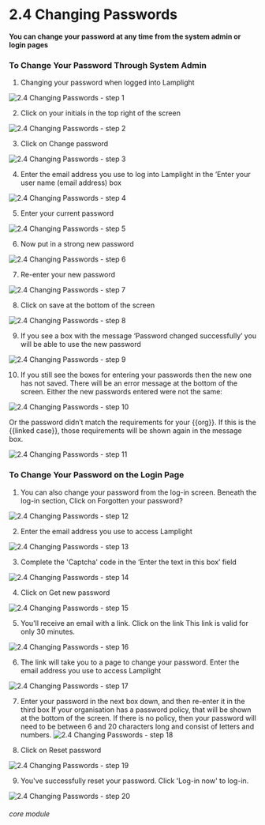 # 2.4 Changing Passwords

**You can change your password at any time from the system admin or login pages**

### To Change Your Password Through System Admin
1. Changing your password when logged into Lamplight

![2.4 Changing Passwords - step 1](2.4_Changing_Passwords_im_1.png)

2. Click on your initials in the top right of the screen

![2.4 Changing Passwords - step 2](2.4_Changing_Passwords_im_2.png)

3. Click on Change password

![2.4 Changing Passwords - step 3](2.4_Changing_Passwords_im_3.png)

4. Enter the email address you use to log into Lamplight in the ‘Enter your user name (email address) box

![2.4 Changing Passwords - step 4](2.4_Changing_Passwords_im_4.png)

5. Enter your current password

![2.4 Changing Passwords - step 5](2.4_Changing_Passwords_im_5.png)

6. Now put in a strong new password

![2.4 Changing Passwords - step 6](2.4_Changing_Passwords_im_6.png)

7. Re-enter your new password

![2.4 Changing Passwords - step 7](2.4_Changing_Passwords_im_7.png)

8. Click on save at the bottom of the screen

![2.4 Changing Passwords - step 8](2.4_Changing_Passwords_im_8.png)

9. If you see a box with the message ‘Password changed successfully’ you will be able to use the new password

![2.4 Changing Passwords - step 9](2.4_Changing_Passwords_im_9.png)

10. If you still see the boxes for entering your passwords then the new one has not saved. There will be an error message at the bottom of the screen. Either the new passwords entered were not the same:

![2.4 Changing Passwords - step 10](2.4_Changing_Passwords_im_10.png)

Or the password didn’t match the requirements for your {{org}}. If this is the {{linked case}}, those requirements will be shown again in the message box.

![2.4 Changing Passwords - step 11](2.4_Changing_Passwords_im_11.png)


### To Change Your Password on the Login Page

1. You can also change your password from the log-in screen. Beneath the log-in section, Click on Forgotten your password?

![2.4 Changing Passwords - step 12](2.4_Changing_Passwords_im_12.png)

2. Enter the email address you use to access Lamplight

![2.4 Changing Passwords - step 13](2.4_Changing_Passwords_im_13.png)

3. Complete the &#039;Captcha&#039; code in the ‘Enter the text in this box’ field

![2.4 Changing Passwords - step 14](2.4_Changing_Passwords_im_14.png)

4. Click on Get new password

![2.4 Changing Passwords - step 15](2.4_Changing_Passwords_im_15.png)

5. You&#039;ll receive an email with a link. Click on the link
This link is valid for only 30 minutes.

![2.4 Changing Passwords - step 16](2.4_Changing_Passwords_im_16.png)

6. The link will take you to a page to change your password.
Enter the email address you use to access Lamplight

![2.4 Changing Passwords - step 17](2.4_Changing_Passwords_im_17.png)

7. Enter your password in the next box down, and then re-enter it in the third box
If your organisation has a password policy, that will be shown at the bottom of the screen. If there is no policy, then your password will need to be between 6 and 20 characters long and consist of letters and numbers. 
![2.4 Changing Passwords - step 18](2.4_Changing_Passwords_im_18.png)

8. Click on Reset password

![2.4 Changing Passwords - step 19](2.4_Changing_Passwords_im_19.png)

9. You&#039;ve successfully reset your password. Click &#039;Log-in now&#039; to log-in.

![2.4 Changing Passwords - step 20](2.4_Changing_Passwords_im_20.png)



###### core module
